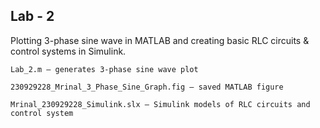 ## Lab - 2

Plotting 3-phase sine wave in MATLAB and creating basic RLC circuits & control systems in Simulink.

```
Lab_2.m – generates 3-phase sine wave plot

230929228_Mrinal_3_Phase_Sine_Graph.fig – saved MATLAB figure

Mrinal_230929228_Simulink.slx – Simulink models of RLC circuits and control system
```